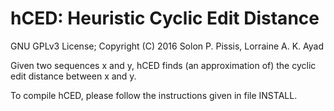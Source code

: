 hCED: Heuristic Cyclic Edit Distance
===

GNU GPLv3 License; Copyright (C) 2016 Solon P. Pissis, Lorraine A. K. Ayad

Given two sequences x and y, hCED finds (an approximation of) the cyclic edit 
distance between x and y.

To compile hCED, please follow the instructions given in file INSTALL.
